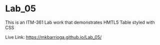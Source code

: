 # Lab_05
This is an ITM-361 Lab work that demonstrates HMTL5 Table styled with CSS

Live Link:
https://mkbarrioga.github.io/Lab_05/